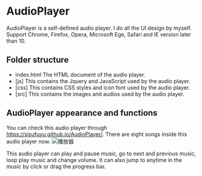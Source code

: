 # AudioPlayer
AudioPlayer is a self-defined audio player. I do all the UI design by myself. Support Chrome, Firefox, Opera, Microsoft Ege, Safari and IE version later than 10.

## Folder structure

* index.html The HTML document of the audio player.
* [js]  This contains the Jquery and JavaScript used by the audio player.
* [css] This contains CSS styles and icon font used by the audio player. 
* [src] This contains the images and audios used by the audio player.

## AudioPlayer appearance and functions 
You can check this audio player through https://sisufuyu.github.io/AudioPlayer/. There are eight songs inside this audio player now.
![播放器](https://user-images.githubusercontent.com/20355911/117214436-7c651180-ae05-11eb-99ef-71e32de08bf4.PNG)

This audio player can play and pause music, go to next and previous music, loop play music and change volume. It can also jump to anytime in the music by click or drag the progress bar.

